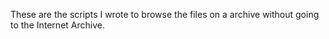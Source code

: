 These are the scripts I wrote to browse the files on a archive without going to the Internet Archive.
